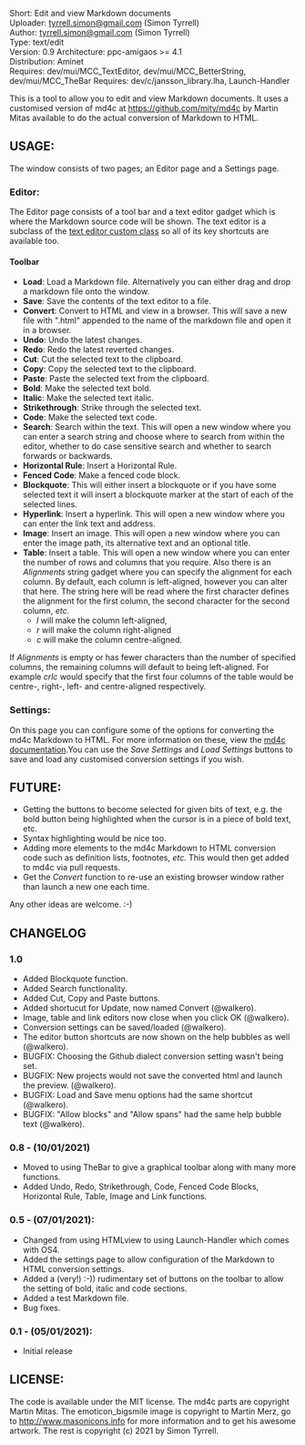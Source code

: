 Short:        Edit and view Markdown documents  
Uploader:     tyrrell.simon@gmail.com (Simon Tyrrell)  
Author:       tyrrell.simon@gmail.com (Simon Tyrrell)  
Type:         text/edit  
Version:      0.9
Architecture: ppc-amigaos >= 4.1  
Distribution: Aminet  
Requires: dev/mui/MCC_TextEditor, dev/mui/MCC_BetterString, dev/mui/MCC_TheBar
Requires: dev/c/jansson_library.lha, Launch-Handler  

This is a tool to allow you to edit and view Markdown documents. It uses a 
customised version of md4c at https://github.com/mity/md4c by Martin Mitas 
available to do the actual conversion of Markdown to HTML.

## USAGE:

The window consists of two pages; an Editor page and a Settings page.

### Editor:

The Editor page consists of a tool bar and a text editor gadget which is where
 the Markdown source code will be shown. The text editor is a subclass of the 
 [text editor custom class](https://github.com/amiga-mui/texteditor) so all of 
 its key shortcuts are available too.

#### Toolbar

 * **Load**: Load a Markdown file. Alternatively you can either drag and drop 
 a markdown file onto the window.
 * **Save**: Save the contents of the text editor to a file.
 * **Convert**: Convert to HTML and view in a browser. This will save a new 
 file with ".html" appended to the name of the markdown file and open it in a 
 browser.
 * **Undo**: Undo the latest changes.
 * **Redo**: Redo the latest reverted changes.
 * **Cut**: Cut the selected text to the clipboard.
 * **Copy**: Copy the selected text to the clipboard.
 * **Paste**: Paste the selected text from the clipboard. 
 * **Bold**: Make the selected text bold.
 * **Italic**: Make the selected text italic.
 * **Strikethrough**: Strike through the selected text.
 * **Code**: Make the selected text code.
 * **Search**: Search within the text. This will open a new window where you 
 can enter a search string and choose where to search from within the 
 editor, whether to do case sensitive search and whether to search forwards
 or backwards.
 * **Horizontal Rule**: Insert a Horizontal Rule.
 * **Fenced Code**: Make a fenced code block.
 * **Blockquote**: This will either insert a blockquote or if you have some 
 selected text it will insert a blockquote marker at the start of each of the 
 selected lines.
 * **Hyperlink**: Insert a hyperlink. This will open a new window where you 
 can enter the link text and address. 
 * **Image**: Insert an image. This will open a new window where you can 
 enter the image path, its alternative text and an optional title. 
 * **Table**: Insert a table. This will open a new window where you can enter 
 the number of rows and columns that you require. Also there is an 
 *Alignments* string gadget where you can specify the alignment for each 
 column. 
 By default, each column is left-aligned, however you can alter that here. The 
 string here will be read where the first character defines the alignment for 
 the first column, the second character for the second column, *etc.* 
    * *l* will make the column left-aligned, 
    * *r* will make the column right-aligned
    * *c* will make the column centre-aligned.

If *Alignments* is empty or has fewer characters than the number of 
specified  columns, the remaining columns will default to being left-aligned. 
For example *crlc* would specify that the first four columns of the table 
would be centre-, right-, left- and centre-aligned respectively.
 
### Settings:

On this page you can configure some of the options for converting the md4c 
Markdown to HTML. For more information on these, view the 
[md4c documentation](https://github.com/mity/md4c).You can use the 
*Save Settings* and *Load Settings* buttons to save and load any customised 
conversion settings if you wish. 

## FUTURE:

 * Getting the buttons to become selected for given bits of text, e.g. the bold 
 button being highlighted when the cursor is in a piece of bold text, etc. 
 * Syntax highlighting would be nice too. 
 * Adding more elements to the md4c Markdown to HTML conversion code such as 
 definition lists, footnotes, *etc.* This would then get added to md4c via pull 
 requests.
 * Get the *Convert* function to re-use an existing browser window rather than 
 launch a new one each time.

Any other ideas are welcome. :-)

## CHANGELOG

### 1.0
 * Added Blockquote function.
 * Added Search functionality.
 * Added Cut, Copy and Paste buttons.
 * Added shortucut for Update, now named Convert (@walkero).
 * Image, table and link editors now close when you click OK (@walkero).
 * Conversion settings can be saved/loaded (@walkero). 
 * The editor button shortcuts are now shown on the help bubbles as well (@walkero).
 * BUGFIX: Choosing the Github dialect conversion setting wasn't being set.
 * BUGFIX: New projects would not save the converted html and launch the preview. (@walkero).
 * BUGFIX: Load and Save menu options had the same shortcut (@walkero). 
 * BUGFIX: "Allow blocks" and "Allow spans" had the same help bubble text
 (@walkero).
  
### 0.8 - (10/01/2021)
 * Moved to using TheBar to give a graphical toolbar along with many more 
 functions.
 * Added Undo, Redo, Strikethrough, Code, Fenced Code Blocks, Horizontal Rule,
 Table, Image and Link functions.
	
### 0.5 - (07/01/2021):
 * Changed from using HTMLview to using Launch-Handler which comes with OS4.
 * Added the settings page to allow configuration of the Markdown to HTML 
 conversion settings. 
 * Added a (very!) :-)) rudimentary set of buttons on the toolbar to allow the 
 setting of bold, italic and code sections. 
 * Added a test Markdown file.
 * Bug fixes.

### 0.1 - (05/01/2021):
 * Initial release

## LICENSE:

The code is available under the MIT license. The md4c parts are copyright 
Martin Mitas. The emoticon_bigsmile image is copyright to Martin Merz, 
go to http://www.masonicons.info for more information and to get his awesome 
artwork. The rest is copyright (c) 2021 by Simon Tyrrell. 


 
